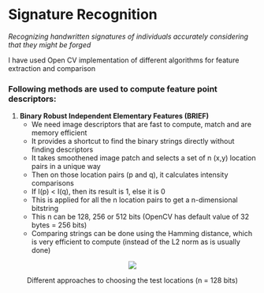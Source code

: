 # Signature Recognition
*Recognizing handwritten signatures of individuals accurately considering that they might be forged*

I have used Open CV implementation of different algorithms for feature extraction and comparison

### Following methods are used to compute feature point descriptors:

1. **Binary Robust Independent Elementary Features (BRIEF)**
	* We need image descriptors that are fast to compute, match and are memory efficient
	* It provides a shortcut to find the binary strings directly without finding descriptors
	* It takes smoothened image patch and selects a set of n (x,y) location pairs in a unique way
	* Then on those location pairs (p and q), it calculates intensity comparisons
	* If I(p) < I(q), then its result is 1, else it is 0
	* This is applied for all the n location pairs to get a n-dimensional bitstring
	* This n can be 128, 256 or 512 bits (OpenCV has default value of 32 bytes = 256 bits)
	* Comparing strings can be done using the Hamming distance, which is very efficient to compute (instead of the L2 norm as is usually done)

<p align="center">
<img src="https://i.imgur.com/fo3ZxPJ.png">
</p>
<p align="center">Different approaches to choosing the test locations (n = 128 bits)</p>
